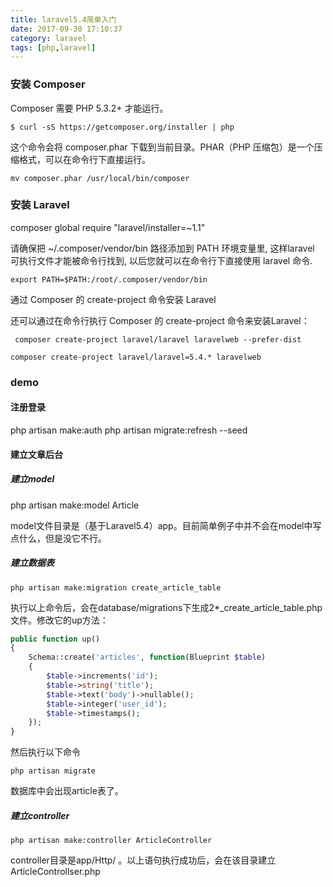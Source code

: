 ```yaml
---
title: laravel5.4简单入门
date: 2017-09-30 17:10:37
category: laravel
tags: [php,laravel]
---
```

### 安装 Composer

Composer 需要 PHP 5.3.2+ 才能运行。
```shell
$ curl -sS https://getcomposer.org/installer | php
```

这个命令会将 composer.phar 下载到当前目录。PHAR（PHP 压缩包）是一个压缩格式，可以在命令行下直接运行。
```shell
mv composer.phar /usr/local/bin/composer
```
### 安装 Laravel

composer global require "laravel/installer=~1.1"

请确保把 ~/.composer/vendor/bin 路径添加到 PATH 环境变量里, 这样laravel 可执行文件才能被命令行找到, 以后您就可以在命令行下直接使用 laravel 命令.

```shell
export PATH=$PATH:/root/.composer/vendor/bin
```


通过 Composer 的 create-project 命令安装 Laravel

还可以通过在命令行执行 Composer 的 create-project 命令来安装Laravel：
```shell
 composer create-project laravel/laravel laravelweb --prefer-dist

composer create-project laravel/laravel=5.4.* laravelweb 
```

### demo

#### 注册登录
php artisan make:auth 
php artisan migrate:refresh --seed 

#### 建立文章后台

##### 建立model

php artisan make:model Article

model文件目录是（基于Laravel5.4）app。目前简单例子中并不会在model中写点什么，但是没它不行。
##### 建立数据表
```shell
php artisan make:migration create_article_table
```

执行以上命令后，会在database/migrations下生成2*_create_article_table.php文件。修改它的up方法：

```php
public function up()
{
    Schema::create('articles', function(Blueprint $table)
    {
        $table->increments('id');
        $table->string('title');
        $table->text('body')->nullable();
        $table->integer('user_id');
        $table->timestamps();
    });
}

```
然后执行以下命令
```shell
php artisan migrate
```
数据库中会出现article表了。

##### 建立controller
```shell
php artisan make:controller ArticleController
```
controller目录是app/Http/ 。以上语句执行成功后，会在该目录建立ArticleControllser.php
